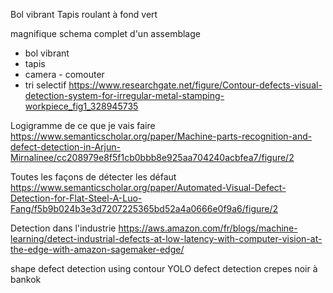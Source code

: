 Bol vibrant
Tapis roulant à fond vert

magnifique schema complet d'un assemblage 
- bol vibrant
- tapis 
- camera - comouter
- tri selectif
https://www.researchgate.net/figure/Contour-defects-visual-detection-system-for-irregular-metal-stamping-workpiece_fig1_328945735

Logigramme de ce que je vais faire
https://www.semanticscholar.org/paper/Machine-parts-recognition-and-defect-detection-in-Arjun-Mirnalinee/cc208979e8f5f1cb0bbb8e925aa704240acbfea7/figure/2

Toutes les façons de détecter les défaut
https://www.semanticscholar.org/paper/Automated-Visual-Defect-Detection-for-Flat-Steel-A-Luo-Fang/f5b9b024b3e3d7207225365bd52a4a0666e0f9a6/figure/2

Detection dans l'industrie
https://aws.amazon.com/fr/blogs/machine-learning/detect-industrial-defects-at-low-latency-with-computer-vision-at-the-edge-with-amazon-sagemaker-edge/

shape defect detection using contour
YOLO defect detection
crepes noir à bankok